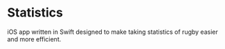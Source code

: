 # Statistics

iOS app written in Swift designed to make taking statistics of rugby easier and more efficient. 
